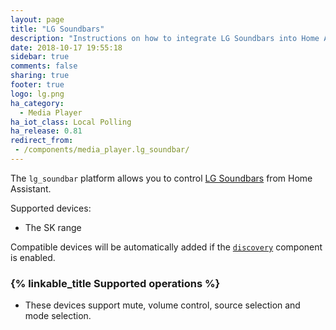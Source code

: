 ```yaml
---
layout: page
title: "LG Soundbars"
description: "Instructions on how to integrate LG Soundbars into Home Assistant."
date: 2018-10-17 19:55:18
sidebar: true
comments: false
sharing: true
footer: true
logo: lg.png
ha_category:
  - Media Player
ha_iot_class: Local Polling
ha_release: 0.81
redirect_from:
 - /components/media_player.lg_soundbar/
---
```


The `lg_soundbar` platform allows you to control [LG Soundbars](https://www.lg.com/us/sound-bars) from Home Assistant.

Supported devices:

- The SK range

Compatible devices will be automatically added if the [`discovery`](/components/discovery/) component is enabled.

### {% linkable_title Supported operations %}

- These devices support mute, volume control, source selection and mode selection.
